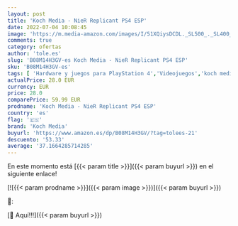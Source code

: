 ```yaml
---
layout: post
title: 'Koch Media - NieR Replicant PS4 ESP'
date: 2022-07-04 10:08:45
image: 'https://m.media-amazon.com/images/I/51XQiysDCDL._SL500_._SL400_.jpg'
comments: true
category: ofertas
author: 'tole.es'
slug: 'B08M14H3GV-es Koch Media - NieR Replicant PS4 ESP'
sku: 'B08M14H3GV-es'
tags: [ 'Hardware y juegos para PlayStation 4','Videojuegos','koch media','ps4','🇪🇸', ]
actualPrice: 28.0 EUR
currency: EUR
price: 28.0
comparePrice: 59.99 EUR
prodname: 'Koch Media - NieR Replicant PS4 ESP'
country: 'es'
flag: '🇪🇸'
brand: 'Koch Media'
buyurl: 'https://www.amazon.es/dp/B08M14H3GV/?tag=tolees-21'
descuento: '53.33'
average: '37.1664285714285'
---
```


En este momento está [{{< param title >}}]({{< param buyurl >}}) en el siguiente enlace!

[![{{< param prodname >}}]({{< param image >}})]({{< param buyurl >}})

🔎:


[🛒 Aquí!!!]({{< param buyurl >}})
